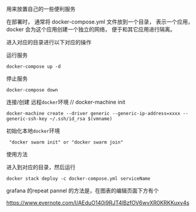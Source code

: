 用来放置自己的一些便利服务

在部署时， 通常将 docker-compose.yml 文件放到一个目录， 表示一个应用， docker 会为这个应用创建一个独立的网络， 便于和其它应用进行隔离。

进入对应的目录进行以下对应的操作


运行服务

    docker-compose up -d
    
停止服务

    docker-compose down



连接/创建 远程`docker`环境
// docker-machine init

    docker-machine create --driver generic --generic-ip-address=xxxx --generic-ssh-key ~/.ssh/id_rsa $(vmname)

初始化本地`docker`环境

     "docker swarm init" or "docker swarm join"
     

使用方法

进入到对应的目录，然后运行

    docker stack deploy -c docker-compose.yml serviceName


grafana 的repeat pannel 的方法是，在图表的编辑页面下方有个

https://www.evernote.com/l/AEduO140j9RJT4lBzfOV6wvXR0KRKKuxy4s
